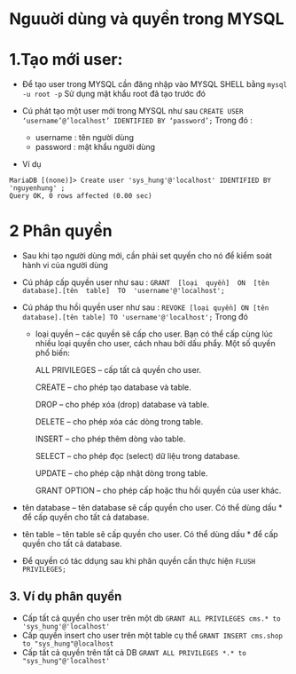 # Nguuời dùng và quyền trong MYSQL

# 1.Tạo mới user:

- Để tạo user trong MYSQL cần đăng nhập vào MYSQL SHELL bằng
`mysql -u root -p`
Sử dụng mật khẩu root đã tạo trước đó

- Cú phát tạo một user mới trong MYSQL như sau
`CREATE USER ‘username’@’localhost’ IDENTIFIED BY ‘password’;`
Trong đó :
	- username : tên người dùng
	- password : mật khẩu người dùng
- Ví dụ 

```
MariaDB [(none)]> Create user 'sys_hung'@'localhost' IDENTIFIED BY 'nguyenhung' ; 
Query OK, 0 rows affected (0.00 sec)

```

# 2 Phân quyền

- Sau khi tạo người dùng mới, cần phải set quyền cho nó để kiểm soát hành vi của người dùng
- Cú pháp cấp quyền user như sau :
`GRANT  [loại  quyền]  ON  [tên  database].[tên  table]  TO  'username'@'localhost';`
- Cú pháp thu hồi quyền user như sau :
`REVOKE [loại quyền] ON [tên database].[tên table] TO 'username'@'localhost';`
Trong đó

	-   loại quyền – các quyền sẽ cấp cho user. Bạn có thể cấp cùng lúc nhiều loại quyền cho user, cách nhau bởi dấu phẩy. Một số quyền phổ biến:

		ALL PRIVILEGES – cấp tất cả quyền cho user.

		CREATE – cho phép tạo database và table.

		DROP – cho phép xóa (drop) database và table.

		DELETE – cho phép xóa các dòng trong table.

		INSERT – cho phép thêm dòng vào table.

		SELECT – cho phép đọc (select) dữ liệu trong database.

		UPDATE – cho phép cập nhật dòng trong table.

		GRANT OPTION – cho phép cấp hoặc thu hồi quyền của user khác.

-   tên database – tên database sẽ cấp quyền cho user. Có thể dùng dấu * để cấp quyền cho tất cả database.
-   tên table – tên table sẽ cấp quyền cho user. Có thể dùng dấu * để cấp quyền cho tất cả database.

- Để quyền có tác ddụng sau khi phân quyền cần thực hiện
	`FLUSH PRIVILEGES;`
##  3. Ví dụ phân quyền

- Cấp tất cả quyền cho user trên một db
`GRANT ALL PRIVILEGES cms.* to 'sys_hung'@'localhost'`
- Cấp quyền insert cho user trên một table cụ thể
`GRANT INSERT cms.shop to "sys_hung"@localhost`
- Cấp tất cả quyền trên tất cả DB
`GRANT ALL PRIVILEGES *.* to "sys_hung"@'localhost'`
